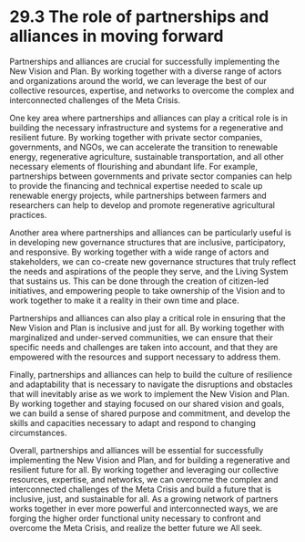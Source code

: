 # 29.3 The role of partnerships and alliances in moving forward

Partnerships and alliances are crucial for successfully implementing the New Vision and Plan. By working together with a diverse range of actors and organizations around the world, we can leverage the best of our collective resources, expertise, and networks to overcome the complex and interconnected challenges of the Meta Crisis.

One key area where partnerships and alliances can play a critical role is in building the necessary infrastructure and systems for a regenerative and resilient future. By working together with private sector companies, governments, and NGOs, we can accelerate the transition to renewable energy, regenerative agriculture, sustainable transportation, and all other necessary elements of flourishing and abundant life. For example, partnerships between governments and private sector companies can help to provide the financing and technical expertise needed to scale up renewable energy projects, while partnerships between farmers and researchers can help to develop and promote regenerative agricultural practices.

Another area where partnerships and alliances can be particularly useful is in developing new governance structures that are inclusive, participatory, and responsive. By working together with a wide range of actors and stakeholders, we can co-create new governance structures that truly reflect the needs and aspirations of the people they serve, and the Living System that sustains us. This can be done through the creation of citizen-led initiatives, and empowering people to take ownership of the Vision and to work together to make it a reality in their own time and place.

Partnerships and alliances can also play a critical role in ensuring that the New Vision and Plan is inclusive and just for all. By working together with marginalized and under-served communities, we can ensure that their specific needs and challenges are taken into account, and that they are empowered with the resources and support necessary to address them.

Finally, partnerships and alliances can help to build the culture of resilience and adaptability that is necessary to navigate the disruptions and obstacles that will inevitably arise as we work to implement the New Vision and Plan. By working together and staying focused on our shared vision and goals, we can build a sense of shared purpose and commitment, and develop the skills and capacities necessary to adapt and respond to changing circumstances.

Overall, partnerships and alliances will be essential for successfully implementing the New Vision and Plan, and for building a regenerative and resilient future for all. By working together and leveraging our collective resources, expertise, and networks, we can overcome the complex and interconnected challenges of the Meta Crisis and build a future that is inclusive, just, and sustainable for all. As a growing network of partners works together in ever more powerful and interconnected ways, we are forging the higher order functional unity necessary to confront and overcome the Meta Crisis, and realize the better future we All seek. 